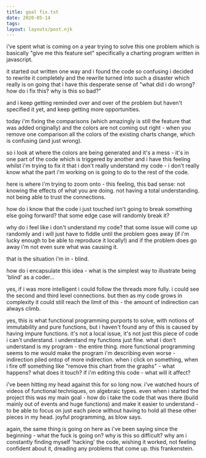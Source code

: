 ```yaml
---
title: goal fix.txt
date: 2020-05-14
tags:
layout: layouts/post.njk
---
```


i've spent what is coming on a year trying to solve this one problem
which is basically "give me this feature set"
specifically a charting program written in javascript.

it started out written one way
and i found the code so confusing
i decided to rewrite it completely
and the rewrite turned into such a disaster
which really is on going
that i have this desperate sense of
"what did i do wrong? how do i fix this? why is this so bad?"

and i keep getting reminded over and over of the problem
but haven't specified it yet, and keep getting more opportunities.

today i'm fixing the comparisons
(which amazingly is still the feature that was added originally)
and the colors are not coming out right - when you remove one
comparison all the colors of the existing charts change,
which is confusing (and just wrong).

so i look at where the colors are being generated
and it's a mess - it's in one part of the code
which is triggered by another
and i have this feeling whilst i'm trying to fix it
that i don't really understand my code - i don't
really know what the part i'm working on is going
to do to the rest of the code.

here is where i'm trying to zoom onto - this feeling,
this bad sense: not knowing the effects of what you
are doing. not having a total understanding. not
being able to trust the connections.

how do i know that the code i just touched isn't going
to break something else going forward? that some edge
case will randomly break it?

why do i feel like i don't understand my code?
that some issue will come up randomly
and i will just have to fiddle until the problem goes
away (if i'm lucky enough to be able to reproduce it
locally!) and if the problem does go away i'm not
even sure what was causing it.

that is the situation i'm in - blind.

how do i encapsulate this idea - what is the simplest
way to illustrate being 'blind' as a coder...

yes, if i was more intelligent i could follow the threads
more fully. i could see the second and third level
connections. but then as my code grows in complexity
it could still reach the limit of this - the amount
of indirection can always climb.

yes, this is what functional programming purports to
solve, with notions of immutability and pure functions,
but i haven't found any of this is caused by having
impure functions. it's not a local issue, it's not
just this piece of code i can't understand. i understand
my functions just fine. what i don't understand is
my program - the entire thing.
more functional programming seems to me would make the
program i'm describing even worse - indirection piled
ontop of more indirection. when i click on something,
when i fire off something like "remove this chart from
the graphs" - what happens? what does it touch?
if i'm editing this code - what will it affect?

i've been hitting my head against this for so long now.
i've watched hours of videos of functional techniques,
on algebraic types. even when i started the project this
was my main goal - how do i take the code that was there
(build mainly out of events and huge functions) and
make it easier to understand - to be able to focus
on just each piece without having to hold all these
other pieces in my head. joyful programming, as blow says.

again, the same thing is going on here as i've been
saying since the beginning - what the fuck is going on?
why is this so difficult? why am i constantly finding
myself 'hacking' the code, wishing it worked, not
feeling confident about it, dreading any problems
that come up. this frankenstein.